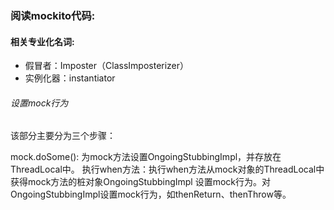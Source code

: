 ### 阅读mockito代码:

#### 相关专业化名词:
- 假冒者：Imposter（ClassImposterizer）
- 实例化器：instantiator

###### 设置mock行为
该部分主要分为三个步骤：

mock.doSome(): 为mock方法设置OngoingStubbingImpl，并存放在ThreadLocal中。
执行when方法：执行when方法从mock对象的ThreadLocal中获得mock方法的桩对象OngoingStubbingImpl
设置mock行为。对OngoingStubbingImpl设置mock行为，如thenReturn、thenThrow等。
